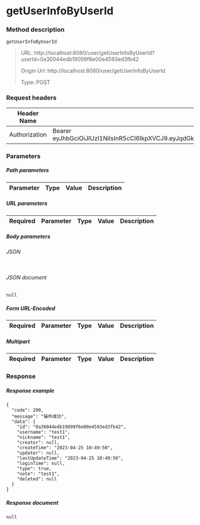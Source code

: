 # getUserInfoByUserId

### Method description

```
getUserInfoByUserId
```

> URL: http://localhost:8080/user/getUserInfoByUserId?userId=0a30044edb19099f6e00e4593ed3fb42
>
> Origin Url: http://localhost:8080/user/getUserInfoByUserId
>
> Type: POST


### Request headers

|Header Name| Header Value|
|---------|------|
|Authorization|Bearer eyJhbGciOiJIUzI1NiIsInR5cCI6IkpXVCJ9.eyJqdGkiOiI2ODA1OTA1Yi1kZTk5LTQzMDQtOTI2OC04YTQzYjM1YzI2YmQiLCJpc3MiOiIwYzU5OTg5ZDM5NzAzODBhZTE2ODg4MDY4NmM0YTA3MCIsInN1YiI6IjBjNTk5ODlkMzk3MDM4MGFlMTY4ODgwNjg2YzRhMDcwIiwiZXhwIjoxNjgyOTU4NjMxLCJhdWQiOiJtZnMiLCJzY29wZSI6WyJ1c2VyTWFuIiwiZ2V0Snd0IiwiZ2VuZXJhdGVKd3QiLCJzZWFyY2hTZXNzaW9uIiwicm9sZSIsImtpY2tvdXQiLCJkaXNhYmxlIiwiY29ubmVjdCIsInB1c2giLCJwdWJsaXNoIiwiY29uc3VtZSIsInF1ZXJ5Il19.b12uFC0KnAoNCtcgJknhoxJoQ8RxJHexMyLBRoFHroo|

### Parameters

##### Path parameters

| Parameter | Type | Value | Description |
|---------|------|------|------------|


##### URL parameters

|Required| Parameter | Type | Value | Description |
|---------|---------|------|------|------------|


##### Body parameters

###### JSON

```

```

###### JSON document

```
null
```


##### Form URL-Encoded
|Required| Parameter | Type | Value | Description |
|---------|---------|------|------|------------|


##### Multipart
|Required | Parameter | Type | Value | Description |
|---------|---------|------|------|------------|


### Response

##### Response example

```
{
  "code": 200,
  "message": "操作成功",
  "data": {
    "id": "0a30044edb19099f6e00e4593ed3fb42",
    "username": "test1",
    "nickname": "test1",
    "creator": null,
    "createTime": "2023-04-25 10:49:50",
    "updater": null,
    "lastUpdateTime": "2023-04-25 10:49:50",
    "loginTime": null,
    "type": true,
    "note": "test1",
    "deleted": null
  }
}
```

##### Response document
```
null
```



